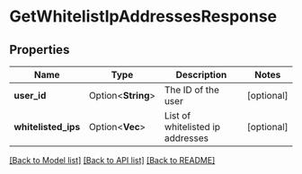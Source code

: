 # GetWhitelistIpAddressesResponse

## Properties

Name | Type | Description | Notes
------------ | ------------- | ------------- | -------------
**user_id** | Option<**String**> | The ID of the user | [optional]
**whitelisted_ips** | Option<**Vec<String>**> | List of whitelisted ip addresses | [optional]

[[Back to Model list]](../README.md#documentation-for-models) [[Back to API list]](../README.md#documentation-for-api-endpoints) [[Back to README]](../README.md)


